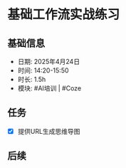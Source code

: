 # 基础工作流实战练习

## 基础信息

- 日期: 2025年4月24日
- 时间: 14:20-15:50
- 时长: 1.5h
- 模块: #AI培训 | #Coze

## 任务

- [x] 提供URL生成思维导图

## 后续
